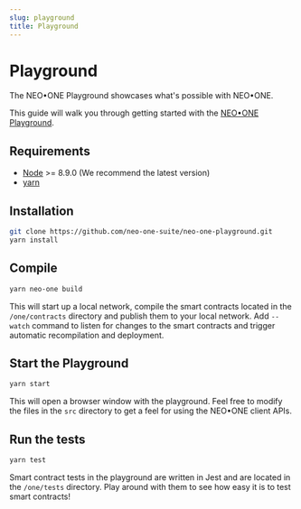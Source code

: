 ```yaml
---
slug: playground
title: Playground
---
```

# Playground

The NEO•ONE Playground showcases what's possible with NEO•ONE.

This guide will walk you through getting started with the [NEO•ONE Playground](https://github.com/neo-one-suite/neo-one-playground).

## Requirements

  - [Node](https://nodejs.org) >= 8.9.0 (We recommend the latest version)
  - [yarn](https://yarnpkg.com/)

## Installation

```bash
git clone https://github.com/neo-one-suite/neo-one-playground.git
yarn install
```

## Compile

```bash
yarn neo-one build
```

This will start up a local network, compile the smart contracts located in the `/one/contracts` directory and publish them to your local network. Add `--watch` command to listen for changes to the smart contracts and trigger automatic recompilation and deployment.

## Start the Playground

```bash
yarn start
```

This will open a browser window with the playground. Feel free to modify the files in the `src` directory to get a feel for using the NEO•ONE client APIs.

## Run the tests

```bash
yarn test
```

Smart contract tests in the playground are written in Jest and are located in the `/one/tests` directory. Play around with them to see how easy it is to test smart contracts!
